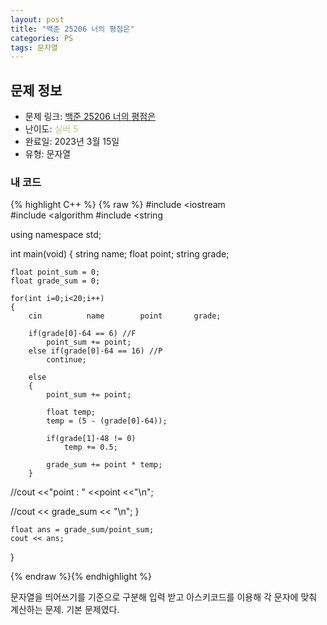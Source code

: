 ```yaml
---
layout: post
title: "백준 25206 너의 평점은"
categories: PS
tags: 문자열
---
```


## 문제 정보
- 문제 링크: [백준 25206 너의 평점은](https://www.acmicpc.net/problem/25206)
- 난이도: <span style="color:#B5C78A">실버 5</span>
- 완료일: 2023년 3월 15일
- 유형: 문자열

### 내 코드

{% highlight C++ %} {% raw %}
#include <iostream	
#include <algorithm	
#include <string	

using namespace std;

int main(void)
{
	string name;
	float point;
	string grade;
	
	float point_sum = 0;
	float grade_sum = 0;
	
	for(int i=0;i<20;i++)
	{
		cin 		 name 		 point 		 grade;
		
		if(grade[0]-64 == 6) //F
			point_sum += point;
		else if(grade[0]-64 == 16) //P
			continue;
		
		else
		{
			point_sum += point;
			
			float temp;
			temp = (5 - (grade[0]-64));
			
			if(grade[1]-48 != 0)
				temp += 0.5;
			
			grade_sum += point * temp; 
		}
//cout <<"point : " <<point <<"\n";
		
//cout << grade_sum << "\n";
	}	
	
	float ans = grade_sum/point_sum;
	cout << ans;
}

{% endraw %}{% endhighlight %}

문자열을 띄어쓰기를 기준으로 구분해 입력 받고 아스키코드를 이용해 각 문자에 맞춰 계산하는 문제. 기본 문제였다.

